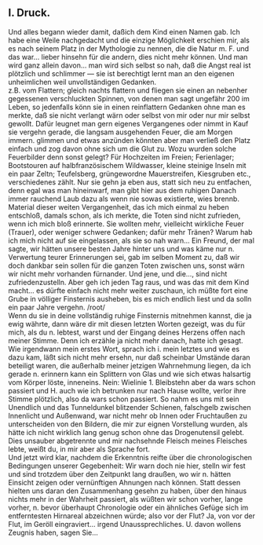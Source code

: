 ## I. Druck.
Und alles begann wieder damit, daßich dem Kind einen Namen gab. Ich habe eine Weile nachgedacht und die einzige Möglichkeit erschien mir, als es nach seinem Platz in der Mythologie zu nennen, die die Natur m. F. und das war... lieber hinsehn für die andern, dies nicht mehr können. Und man wird ganz allein davon... man wird sich selbst so nah, daß die Angst real ist plötzlich und schlimmer — sie ist berechtigt lernt man an den eigenen unheimlichen weil unvollständigen Gedanken.    
z.B. vom Flattern; gleich nachts flattern und fliegen sie einen an nebenher gegessenen verschluckten Spinnen, von denen man sagt ungefähr 200 im Leben, so jedenfalls könn sie in einen reinflattern Gedanken ohne man es merkte, daß sie nicht verlangt wärn oder selbst von mir oder nur mir selbst gewollt. Dafür leugnet man gern eigenes Vergangenes oder nimmt in Kauf sie vergehn gerade, die langsam ausgehenden Feuer, die am Morgen immern. glimmen und etwas anzünden könnten aber man verließ den Platz einfach und zog davon ohne sich um die Glut zu. Wozu wurden solche Feuerbilder denn sonst gelegt? Für Hochzeiten im Freien; Ferienlager; Bootstouren auf halbfranzösischem Wildwasser, kleine steinige Inseln mit ein paar Zeltn; Teufelsberg, grüngewordne Mauerstreifen, Kiesgruben etc., verschiedenes zählt. Nur sie gehn ja eben aus, statt sich neu zu entfachen, denn egal was man hineinwarf, man gibt hier aus dem ruhigen Danach immer rauchend Laub dazu als wenn nie sowas existierte, wies brennb. Material dieser weiten Vergangenheit, das ich mich einmal zu heben entschloß, damals schon, als ich merkte, die Toten sind nicht zufrieden, wenn ich mich bloß erinnerte. Sie wollten mehr, vielleicht wirkliche Feuer (Trauer), oder weniger schwere Gedanken; dafür mehr Tränen? Warum hab ich mich nicht auf sie eingelassen, als sie so nah warn... Ein Freund, der mal sagte, wir hätten unsere besten Jahre hinter uns und was käme nur n. Verwertung teurer Erinnerungen sei, gab im selben Moment zu, daß wir doch dankbar sein sollen für die ganzen Toten zwischen uns, sonst wärn wir nicht mehr vorhanden fürnander. Und jene, und die..., sind nicht zufriedenzustelln. Aber geh ich jeden Tag raus, und was das mit dem Kind macht... es dürfte einfach nicht mehr weiter zuschaun, ich müßte fort eine Grube in völliger Finsternis ausheben, bis es mich endlich liest und da solln ein paar Jahre vergehn. /root/   
Wenn du sie in deine vollständig ruhige Finsternis mitnehmen kannst, die ja ewig währte, dann wäre dir mit diesen letzten Worten gezeigt, was du für mich, als du n. lebtest, warst und der Eingang deines Herzens offen nach meiner Stimme. Denn ich erzähle ja nicht mehr danach, hatte ich gesagt. Wie irgendwann mein erstes Wort, sprach ich i. mein letztes und wie es dazu kam, läßt sich nicht mehr ersehn, nur daß scheinbar Umstände daran beteiligt waren, die außerhalb meiner jetzigen Wahrnehmung liegen, da ich gerade n. erinnern kann ein Splittern von Glas und wie sich etwas halsartig vom Körper löste, inneneins. Nein: Wielinie 1. Bleibstehn aber da wars schon passiert und H. auch wie ich betrunken nur nach Hause wollte, verlor ihre Stimme plötzlich, also da wars schon passiert. So nahm es uns mit sein Unendlich und das Tunneldunkel blitzender Schienen, falschgelb zwischen Innenlicht und Außenwand, war nicht mehr ob Innen oder Fruchtaußen zu unterscheiden von den Bildern, die mir zur eignen Vorstellung wurden, als hätte ich nicht wirklich lang genug schon ohne das Drogenutensil gelebt. Dies unsauber abgetrennte und mir nachsehnde Fleisch meines Fleisches lebte, weißt du, in mir aber als Sprache fort.   
Und jetzt wird klar, nachdem die Erkenntnis reifte über die chronologischen Bedingungen unserer Gegebenheit: Wir warn doch nie hier, stelln wir fest und sind trotzdem über den Zeitpunkt lang draußen, wo wir n. hätten Einsicht zeigen oder vernünftigen Ahnungen nach können. Statt dessen hielten uns daran den Zusammenhang gesehn zu haben, über den hinaus nichts mehr in der Wahrheit passiert, als wüßten wir schon vorher, lange vorher, n. bevor überhaupt Chronologie oder ein ähnliches Gefüge sich im entferntesten Hirnareal abzeichnen würde; also vor der Flut? Ja, von vor der Flut, im Geröll eingraviert... irgend Unaussprechliches. U. davon wollens Zeugnis haben, sagen Sie...    
